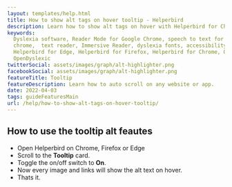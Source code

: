 ```yaml
---
layout: templates/help.html
title: How to show alt tags on hover tooltip - Helperbird
description: Learn how to show alt tags on hover with Helperbird for Chrome, Firefox, and Safari.
keywords:
  Dyslexia software, Reader Mode for Google Chrome, speech to text for chrome, Text to speech for
  chrome,  text reader, Immersive Reader, dyslexia fonts, accessibility software, dyslexia software,
  Helperbird for Edge, Helperbird for Firefox, Helperbird for Chrome, Opendyslexic for Chrome,
  OpenDyslexic
twitterSocial: assets/images/graph/alt-highlighter.png
facebookSocial: assets/images/graph/alt-highlighter.png
featureTitle: Tooltip
featureDescription: Learn how to auto scroll on any website or app.
date: 2022-04-03
tags: guideFeaturesMain
url: /help/how-to-show-alt-tags-on-hover-tooltip/
---
```


## How to use the tooltip alt feautes

- Open Helperbird on Chrome, Firefox or Edge
- Scroll to the **Tooltip** card.
- Toggle the on/off switch to **On**.
- Now every image and links will show the alt text on hover.
- Thats it.

